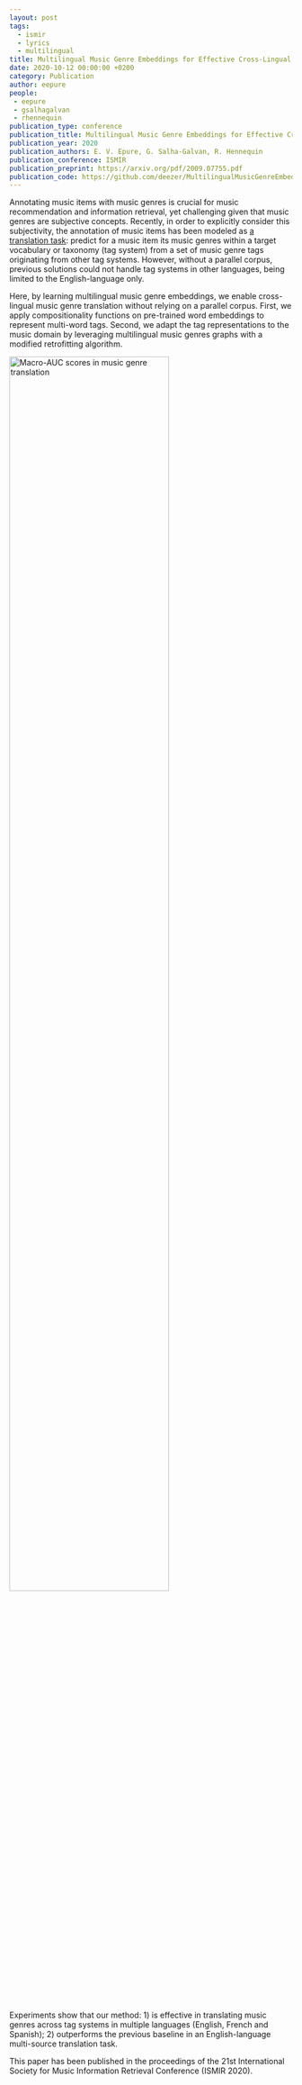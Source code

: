 ```yaml
---
layout: post
tags:
  - ismir
  - lyrics
  - multilingual
title: Multilingual Music Genre Embeddings for Effective Cross-Lingual Music Item Annotation
date: 2020-10-12 00:00:00 +0200
category: Publication
author: eepure
people:
 - eepure
 - gsalhagalvan
 - rhennequin
publication_type: conference
publication_title: Multilingual Music Genre Embeddings for Effective Cross-Lingual Music Item Annotation
publication_year: 2020
publication_authors: E. V. Epure, G. Salha-Galvan, R. Hennequin
publication_conference: ISMIR
publication_preprint: https://arxiv.org/pdf/2009.07755.pdf
publication_code: https://github.com/deezer/MultilingualMusicGenreEmbedding
---
```


Annotating music items with music genres is crucial for music recommendation and information retrieval, yet challenging given that music genres are subjective concepts.
Recently, in order to explicitly consider this subjectivity, the annotation of music items has been modeled as <a href="https://research.deezer.com/publication/2019/11/04/ismir-epure.html">a translation task</a>:
predict for a music item its music genres within a target vocabulary or taxonomy (tag system) from a set of music genre tags originating from other tag systems. 
However, without a parallel corpus, previous solutions could not handle tag systems in other languages, being limited to the English-language only.

Here, by learning multilingual music genre embeddings, we enable cross-lingual music genre translation without relying on a parallel corpus.
First, we apply compositionality functions on pre-trained word embeddings to represent multi-word tags.
Second, we adapt the tag representations to the music domain by leveraging multilingual music genres graphs with a modified retrofitting algorithm.

<div class="publication-illustration">
    <img
        style="width: 75%;"
        src="{{ '/static/images/publis/epure20ismir/results.png' | prepend: site.url }}"
        alt="Macro-AUC scores in music genre translation"/>
</div>

Experiments show that our method: 1) is effective in translating music genres across tag systems in multiple languages (English, French and Spanish);
2) outperforms the previous baseline in an English-language multi-source translation task.

This paper has been published in the proceedings of the 21st International Society for Music Information Retrieval Conference (ISMIR 2020).
